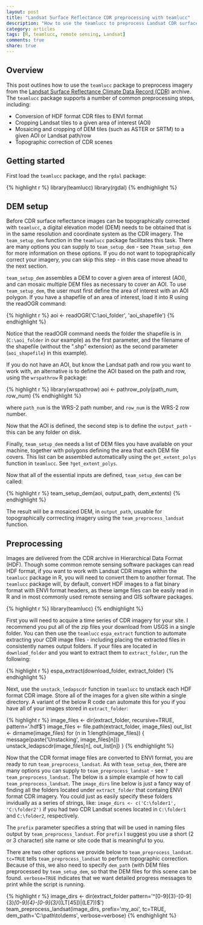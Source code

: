 ```yaml
---
layout: post
title: "Landsat Surface Reflectance CDR preprocessing with teamlucc"
description: "How to use the teamlucc to preprocess Landsat CDR surface reflectance imagery"
category: articles
tags: [R, teamlucc, remote sensing, Landsat]
comments: true
share: true
---
```


## Overview

This post outlines how to use the `teamlucc` package to preprocess imagery from 
the [Landsat Surface Reflectance Climate Data Record 
(CDR)](http://landsat.usgs.gov/CDR_LSR.php) archive. The `teamlucc` package 
supports a number of common preprocessing steps, including:

* Conversion of HDF format CDR files to ENVI format
* Cropping Landsat tiles to a given area of interest (AOI)
* Mosaicing and cropping of DEM tiles (such as ASTER or SRTM) to a given 
  AOI or Landsat path/row
* Topographic correction of CDR scenes

## Getting started

First load the `teamlucc` package, and the `rgdal` package:

{% highlight r %}
library(teamlucc)
library(rgdal)
{% endhighlight %}

## DEM setup

Before CDR surface reflectance images can be topographically corrected with 
`teamlucc`, a digital elevation model (DEM) needs to be obtained that is in the 
same resolution and coordinate system as the CDR imagery. The `team_setup_dem` 
function in the `teamlucc` package facilitates this task. There are many 
options you can supply to `team_setup_dem` - see `?team_setup_dem` for more 
information on these options. If you do not want to topographically correct 
your imagery, you can skip this step - in this case move ahead to the next 
section.

`team_setup_dem` assembles a DEM to cover a given area of interest (AOI), and 
can mosaic multiple DEM files as necessary to cover an AOI. To use 
`team_setup_dem`, the user must first define the area of interest with an AOI 
polygon. If you have a shapefile of an area of interest, load it into R using 
the readOGR command:

{% highlight r %}
aoi <- readOGR('C:\aoi_folder', 'aoi_shapefile')
{% endhighlight %}

Notice that the readOGR command needs the folder the shapefile is in 
(`C:\aoi_folder` in our example) as the first parameter, and the filename of 
the shapefile (without the ".shp" extension) as the second 
parameter (`aoi_shapefile`) in this example).

If you do not have an AOI, but know the Landsat path and row you want to work 
with, an alternative is to define the AOI based on the path and row, using the 
`wrspathrow` R package:

{% highlight r %}
library(wrspathrow)
aoi <- pathrow_poly(path_num, row_num)
{% endhighlight %}

where `path_num` is the WRS-2 path number, and `row_num` is the WRS-2 row 
number.

Now that the AOI is defined, the second step is to define the `output_path` - 
this can be any folder on disk.

Finally, `team_setup_dem` needs a list of DEM files you have available on your 
machine, together with polygons defining the area that each DEM file covers. 
This list can be assembled automatically using the `get_extent_polys` function 
in `teamlucc`.  See `?get_extent_polys`.

Now that all of the essential inputs are defined, `team_setup_dem` can be 
called:

{% highlight r %}
team_setup_dem(aoi, output_path, dem_extents)
{% endhighlight %}

The result will be a mosaiced DEM, in `output_path`, usuable for 
topographically corrrecting imagery using the `team_preprocess_landsat` 
function.

## Preprocessing

Images are delivered from the CDR archive in Hierarchical Data Format (HDF). 
Though some common remote sensing software packages can read HDF format, if you 
want to work with Landsat CDR images within the `teamlucc` package in R, you 
will need to convert them to another format. The `teamlucc` package will, by 
default, convert HDF images to a flat binary format with ENVI format headers, 
as these iamge files can be easily read in R and in most commonly used remote 
sensing and GIS software packages.

{% highlight r %}
library(teamlucc)
{% endhighlight %}

First you will need to acquire a time series of CDR imagery for your site. I 
recommend you put all of the zip files your download from USGS in a single 
folder. You can then use the `teamlucc` `espa_extract` function to automate 
extracting your CDR image files - including placing the extracted files in 
consistently names output folders. If your files are located in 
`download_folder` and you want to extract them to `extract_folder`, run the 
following:

{% highlight r %}
espa_extract(download_folder, extract_folder)
{% endhighlight %}

Next, use the `unstack_ledapscdr` function in `teamlucc` to unstack each HDF 
format CDR image. Store all of the images for a given site within a single 
directory. A variant of the below R code can automate this for you if you have 
all of your images stored in `extract_folder`:

{% highlight r %}
image_files <- dir(extract_folder, recursive=TRUE, pattern='.hdf$')
image_files <- file.path(extract_folder, image_files)
out_list <- dirname(image_files)
for (n in 1:length(image_files)) {
    message(paste('Unstacking', image_files[n]))
    unstack_ledapscdr(image_files[n], out_list[n])
}
{% endhighlight %}

Now that the CDR format image files are converted to ENVI format, you are ready 
to run `team_preprocess_landsat`. As with `team_setup_dem`, there are many 
options you can supply to `team_preprocess_landsat` - see 
`?team_preprocess_landsat`.  The below is a simple example of how to call 
`team_preprocess_landsat`. The `image_dirs` line below is just a fancy way of 
finding all the folders located under `extract_folder` that containg ENVI 
format CDR imagery. You could just as easily specify these folders invidually 
as a series of strings, like: `image_dirs <- c('C:\folder1', 'C:\folder2')` if 
you had two CDR Landsat scenes located in `C:\folder1` and `C:\folder2`, 
respectively.

The `prefix` parameter specifies a string that will be used in naming files 
output by `team_preprocess_landsat`. For `prefix` I suggest you use a short (2 
or 3 character) site name or site code that is meaningful to you.

There are two other options we provide below to `team_preprocess_landsat`.  
`tc=TRUE` tells `team_preprocess_landsat` to perform topographic correction.  
Because of this, we also need to specify `dem_path` (with DEM files 
preprocessed by `team_setup_dem`, so that the DEM files for this scene can be 
found.  `verbose=TRUE` indicates that we want detailed progress messages to 
print while the script is running.

{% highlight r %}
image_dirs <- dir(extract_folder 
                  pattern='^[0-9]{3}-[0-9]{3}_[0-9]{4}-[0-9]{3}_((LT[45])|(LE7))$')
team_preprocess_landsat(image_dirs, prefix='my_aoi', tc=TRUE,  
                        dem_path='C:\path\to\dems', verbose=verbose)
{% endhighlight %}
